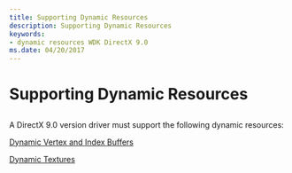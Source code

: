 ```yaml
---
title: Supporting Dynamic Resources
description: Supporting Dynamic Resources
keywords:
- dynamic resources WDK DirectX 9.0
ms.date: 04/20/2017
---
```


# Supporting Dynamic Resources


## <span id="ddk_supporting_dynamic_resources_gg"></span><span id="DDK_SUPPORTING_DYNAMIC_RESOURCES_GG"></span>


A DirectX 9.0 version driver must support the following dynamic resources:

[Dynamic Vertex and Index Buffers](dynamic-vertex-and-index-buffers.md)

[Dynamic Textures](dynamic-textures.md)

 

 





